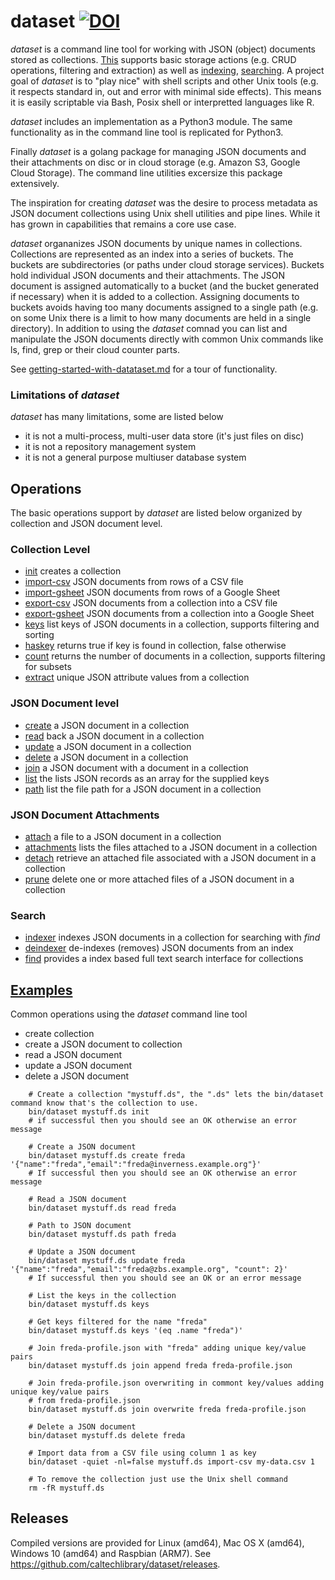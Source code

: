
# dataset   [![DOI](https://data.caltech.edu/badge/79394591.svg)](https://data.caltech.edu/badge/latestdoi/79394591)

_dataset_ is a command line tool for working with JSON (object) documents stored as 
collections.  [This](docs/dataset/) supports basic storage actions (e.g. CRUD operations, filtering
and extraction) as well as [indexing](docs/dataset/indexer.html), [searching](docs/dataset/find.html).
A project goal of _dataset_ is to "play nice" with shell scripts and other 
Unix tools (e.g. it respects standard in, out and error with minimal side effects). This means it is 
easily scriptable via Bash, Posix shell or interpretted languages like R.

_dataset_ includes an implementation as a Python3 module. The same functionality as in the command line tool is 
replicated for Python3.

Finally _dataset_ is a golang package for managing JSON documents and their attachments on disc or in cloud storage
(e.g. Amazon S3, Google Cloud Storage). The command line utilities excersize this package extensively.

The inspiration for creating _dataset_ was the desire to process metadata as JSON document collections using
Unix shell utilities and pipe lines. While it has grown in capabilities that remains a core use case.

_dataset_ organanizes JSON documents by unique names in collections. Collections are represented
as an index into a series of buckets. The buckets are subdirectories (or paths under cloud storage services). 
Buckets hold individual JSON documents and their attachments. The JSON document is assigned automatically to a
bucket (and the bucket generated if necessary) when it is added to a collection. 
Assigning documents to buckets avoids having too many documents assigned to a single path (e.g. on some Unix 
there is a limit to how many documents are held in a single directory). In addition to using the _dataset_ 
comnad you can list and manipulate the JSON documents directly with common Unix commands like ls, find, grep or 
their cloud counter parts.

See [getting-started-with-datataset.md](docs/getting-started-with-dataset.html) for a tour of functionality.

### Limitations of _dataset_

_dataset_ has many limitations, some are listed below

+ it is not a multi-process, multi-user data store (it's just files on disc)
+ it is not a repository management system
+ it is not a general purpose multiuser database system


## Operations

The basic operations support by *dataset* are listed below organized by collection and JSON document level.

### Collection Level

+ [init](docs/dataset/init.html) creates a collection
+ [import-csv](docs/dataset/import-csv.html) JSON documents from rows of a CSV file
+ [import-gsheet](docs/dataset/import-gsheet.html) JSON documents from rows of a Google Sheet
+ [export-csv](docs/dataset/export-csv.html) JSON documents from a collection into a CSV file
+ [export-gsheet](docs/dataset/export-gsheet.html) JSON documents from a collection into a Google Sheet
+ [keys](docs/dataset/keys.html) list keys of JSON documents in a collection, supports filtering and sorting
+ [haskey](docs/dataset/haskey.html) returns true if key is found in collection, false otherwise
+ [count](docs/dataset/count.html) returns the number of documents in a collection, supports filtering for subsets
+ [extract](docs/dataset/extract.html) unique JSON attribute values from a collection


### JSON Document level

+ [create](docs/dataset/create.html) a JSON document in a collection
+ [read](docs/dataset/read.html) back a JSON document in a collection
+ [update](docs/dataset/update.html) a JSON document in a collection
+ [delete](docs/dataset/delete.html) a JSON document in a collection
+ [join](docs/dataset/join.html) a JSON document with a document in a collection
+ [list](docs/dataset/list.html) the lists JSON records as an array for the supplied keys
+ [path](docs/dataset/path.html) list the file path for a JSON document in a collection


### JSON Document Attachments

+ [attach](docs/dataset/attach.html) a file to a JSON document in a collection
+ [attachments](docs/dataset/attachments.html) lists the files attached to a JSON document in a collection
+ [detach](docs/dataset/detach.html) retrieve an attached file associated with a JSON document in a collection
+ [prune](docs/dataset/prune.html) delete one or more attached files of a JSON document in a collection

### Search

+ [indexer](docs/dataset/indexer.html) indexes JSON documents in a collection for searching with _find_
+ [deindexer](docs/dataset/deindexer.html) de-indexes (removes) JSON documents from an index
+ [find](docs/dataset/find.html) provides a index based full text search interface for collections


## [Examples](examples/)

Common operations using the *dataset* command line tool

+ create collection
+ create a JSON document to collection
+ read a JSON document
+ update a JSON document
+ delete a JSON document

```shell
    # Create a collection "mystuff.ds", the ".ds" lets the bin/dataset command know that's the collection to use. 
    bin/dataset mystuff.ds init
    # if successful then you should see an OK otherwise an error message

    # Create a JSON document 
    bin/dataset mystuff.ds create freda '{"name":"freda","email":"freda@inverness.example.org"}'
    # If successful then you should see an OK otherwise an error message

    # Read a JSON document
    bin/dataset mystuff.ds read freda
    
    # Path to JSON document
    bin/dataset mystuff.ds path freda

    # Update a JSON document
    bin/dataset mystuff.ds update freda '{"name":"freda","email":"freda@zbs.example.org", "count": 2}'
    # If successful then you should see an OK or an error message

    # List the keys in the collection
    bin/dataset mystuff.ds keys

    # Get keys filtered for the name "freda"
    bin/dataset mystuff.ds keys '(eq .name "freda")'

    # Join freda-profile.json with "freda" adding unique key/value pairs
    bin/dataset mystuff.ds join append freda freda-profile.json

    # Join freda-profile.json overwriting in commont key/values adding unique key/value pairs
    # from freda-profile.json
    bin/dataset mystuff.ds join overwrite freda freda-profile.json

    # Delete a JSON document
    bin/dataset mystuff.ds delete freda

    # Import data from a CSV file using column 1 as key
    bin/dataset -quiet -nl=false mystuff.ds import-csv my-data.csv 1

    # To remove the collection just use the Unix shell command
    rm -fR mystuff.ds
```

## Releases

Compiled versions are provided for Linux (amd64), Mac OS X (amd64), Windows 10 (amd64) and Raspbian (ARM7). 
See https://github.com/caltechlibrary/dataset/releases.

